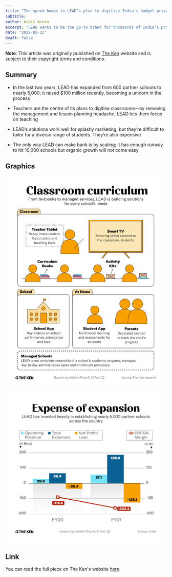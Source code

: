 ```yaml
---
title: "The speed bumps in LEAD’s plan to digitise India’s budget private schools"
subtitle: 
author: Arpit Arora
excerpt: "LEAD wants to be the go-to brand for thousands of India’s private schools—where students pay Rs 1,000 or less as monthly fees—to go digital. In two years, it wants to double the number of schools it’s present in, but to get there, it has to tighten more than a few product screws."
date: "2022-02-22"
draft: false
---
```


**Note**: This article was originally published on [The Ken](https://the-ken.com) website and is subject to their copyright terms and conditions.

## Summary

- In the last two years, LEAD has expanded from 600 partner schools to nearly 5,000; it raised $100 million recently, becoming a unicorn in the process

- Teachers are the centre of its plans to digitise classrooms—by removing the management and lesson planning headache, LEAD lets them focus on teaching

- LEAD’s solutions work well for splashy marketing, but they’re difficult to tailor for a diverse range of students. They’re also expensive

- The only way LEAD can make bank is by scaling; it has enough runway to hit 10,000 schools but organic growth will not come easy

## Graphics

![](classroom.jpg)

![](financials.jpg)

## Link

You can read the full piece on The Ken's website [here](https://the-ken.com/story/the-speed-bumps-in-leads-plan-to-digitise-indias-budget-private-schools/).
